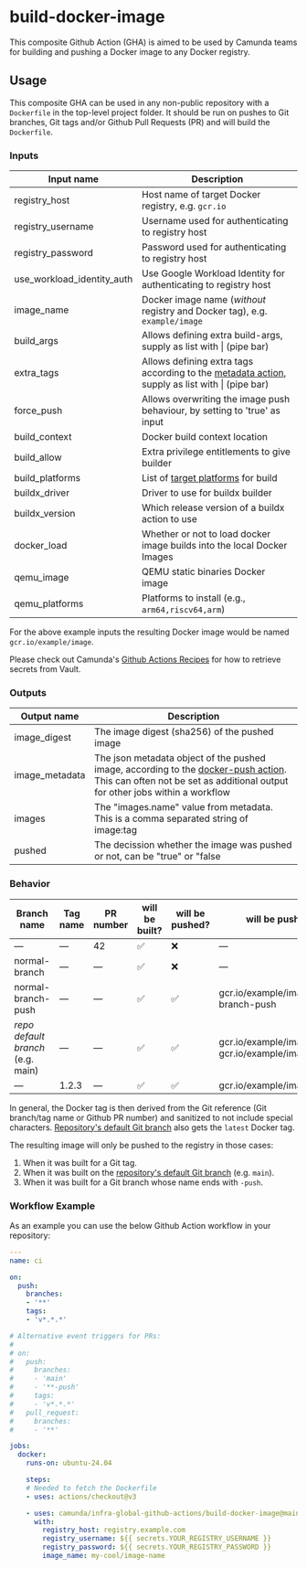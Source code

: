 # build-docker-image

This composite Github Action (GHA) is aimed to be used by Camunda teams for building and pushing a Docker image to any Docker registry.

## Usage

This composite GHA can be used in any non-public repository with a `Dockerfile` in the top-level project folder. It should be run on pushes to Git branches, Git tags and/or Github Pull Requests (PR) and will build the `Dockerfile`.

### Inputs

| Input name                 | Description                                        |
|----------------------------|----------------------------------------------------|
| registry_host              | Host name of target Docker registry, e.g. `gcr.io` |
| registry_username          | Username used for authenticating to registry host  |
| registry_password          | Password used for authenticating to registry host  |
| use_workload_identity_auth | Use Google Workload Identity for authenticating to registry host |
| image_name                 | Docker image name (*without* registry and Docker tag), e.g. `example/image` |
| build_args                 | Allows defining extra build-args, supply as list with \| (pipe bar) |
| extra_tags                 | Allows defining extra tags according to the [metadata action](https://github.com/docker/metadata-action), supply as list with \| (pipe bar) |
| force_push                 | Allows overwriting the image push behaviour, by setting to 'true' as input |
| build_context              | Docker build context location                      |
| build_allow                | Extra privilege entitlements to give builder       |
| build_platforms            | List of [target platforms](https://docs.docker.com/engine/reference/commandline/buildx_build/#platform) for build        |
| buildx_driver              | Driver to use for buildx builder                   |
| buildx_version             | Which release version of a buildx action to use    |
| docker_load                | Whether or not to load docker image builds into the local Docker Images |
| qemu_image                 | QEMU static binaries Docker image                  |
| qemu_platforms             | Platforms to install (e.g., `arm64,riscv64,arm`)   |

For the above example inputs the resulting Docker image would be named `gcr.io/example/image`.

Please check out Camunda's [Github Actions Recipes](https://github.com/camunda/github-actions-recipes#secrets=) for how to retrieve secrets from Vault.

### Outputs
| Output name        | Description                                        |
|--------------------|----------------------------------------------------|
| image_digest       | The image digest (sha256) of the pushed image      |
| image_metadata     | The json metadata object of the pushed image, according to the [docker-push action](https://github.com/docker/build-push-action). This can often not be set as additional output for other jobs within a workflow      |
| images             | The "images.name" value from metadata. This is a comma separated string of image:tag |
| pushed             | The decission whether the image was pushed or not, can be "true" or "false |

### Behavior

| Branch name                       | Tag name | PR number | will be built? | will be pushed? | will be pushed as                                       |
|-----------------------------------|----------|-----------|----------------|-----------------|---------------------------------------------------------|
| —                                 | —        | 42        | ✅             | ❌              | —                                                       |
| normal-branch                     | —        | —         | ✅             | ❌              | —                                                       |
| normal-branch-push                | —        | —         | ✅             | ✅              | gcr.io/example/image:normal-branch-push                 |
| *repo default branch* (e.g. main) | —        | —         | ✅             | ✅              | gcr.io/example/image:latest + gcr.io/example/image:main |
| —                                 | 1.2.3    | —         | ✅             | ✅              | gcr.io/example/image:1.2.3                              |


In general, the Docker tag is then derived from the Git reference (Git branch/tag name or Github PR number) and sanitized to not include special characters. [Repository's default Git branch](https://docs.github.com/en/repositories/configuring-branches-and-merges-in-your-repository/managing-branches-in-your-repository/changing-the-default-branch) also gets the `latest` Docker tag.

The resulting image will only be pushed to the registry in those cases:

1. When it was built for a Git tag.
1. When it was built on the [repository's default Git branch](https://docs.github.com/en/repositories/configuring-branches-and-merges-in-your-repository/managing-branches-in-your-repository/changing-the-default-branch) (e.g. `main`).
1. When it was built for a Git branch whose name ends with `-push`.

### Workflow Example

As an example you can use the below Github Action workflow in your repository:

```yaml
---
name: ci

on:
  push:
    branches:
    - '**'
    tags:
    - 'v*.*.*'

# Alternative event triggers for PRs:
#
# on:
#   push:
#     branches:
#     - 'main'
#     - '**-push'
#     tags:
#     - 'v*.*.*'
#   pull_request:
#     branches:
#     - '**'

jobs:
  docker:
    runs-on: ubuntu-24.04

    steps:
    # Needed to fetch the Dockerfile
    - uses: actions/checkout@v3

    - uses: camunda/infra-global-github-actions/build-docker-image@main
      with:
        registry_host: registry.example.com
        registry_username: ${{ secrets.YOUR_REGISTRY_USERNAME }}
        registry_password: ${{ secrets.YOUR_REGISTRY_PASSWORD }}
        image_name: my-cool/image-name
```
